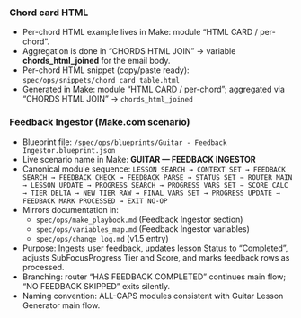 ### Chord card HTML
- Per-chord HTML example lives in Make: module “HTML CARD / per-chord”.  
- Aggregation is done in “CHORDS HTML JOIN” → variable **chords_html_joined** for the email body.
- Per-chord HTML snippet (copy/paste ready): `spec/ops/snippets/chord_card_table.html`
- Generated in Make: module “HTML CARD / per-chord”; aggregated via “CHORDS HTML JOIN” → `chords_html_joined`

### Feedback Ingestor (Make.com scenario)
- Blueprint file: `/spec/ops/blueprints/Guitar - Feedback Ingestor.blueprint.json`
- Live scenario name in Make: **GUITAR — FEEDBACK INGESTOR**
- Canonical module sequence: `LESSON SEARCH → CONTEXT SET → FEEDBACK SEARCH → FEEDBACK CHECK → FEEDBACK PARSE → STATUS SET → ROUTER MAIN → LESSON UPDATE → PROGRESS SEARCH → PROGRESS VARS SET → SCORE CALC → TIER DELTA → NEW TIER RAW → FINAL VARS SET → PROGRESS UPDATE → FEEDBACK MARK PROCESSED → EXIT NO-OP`
- Mirrors documentation in:
  - `spec/ops/make_playbook.md` (Feedback Ingestor section)
  - `spec/ops/variables_map.md` (Feedback Ingestor variables)
  - `spec/ops/change_log.md` (v1.5 entry)
- Purpose: Ingests user feedback, updates lesson Status to “Completed”, adjusts SubFocusProgress Tier and Score, and marks feedback rows as processed.
- Branching: router “HAS FEEDBACK COMPLETED” continues main flow; “NO FEEDBACK SKIPPED” exits silently.
- Naming convention: ALL-CAPS modules consistent with Guitar Lesson Generator main flow.
